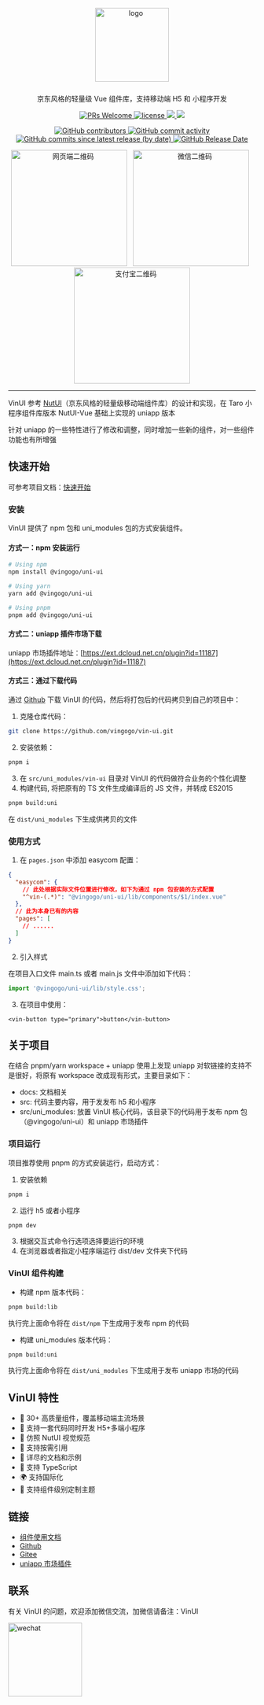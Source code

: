 <p align="center">
  <img alt="logo" src="https://cdn.vingogo.cn/logo.png" width="150" style="margin-bottom: 10px;">
</p>

<p align="center">京东风格的轻量级 Vue 组件库，支持移动端 H5 和 小程序开发</p>

<p align="center">
  <a href="https://github.com/vingogo/vin-ui">
    <img src="https://img.shields.io/badge/PRs-welcome-brightgreen.svg?style=flat-square" alt="PRs Welcome">
  </a>
  <a href="https://github.com/vingogo/vin-ui">
    <img src="https://img.shields.io/npm/l/@vingogo/uni-ui.svg" alt="license"/>
  </a>
  <a href="https://www.npmjs.com/package/@vingogo/uni-ui">
    <img src="https://img.shields.io/npm/v/@vingogo/uni-ui.svg?style=flat-square">
  </a>
  <a href="https://www.npmjs.com/package/@vingogo/uni-ui">
    <img src="https://img.shields.io/npm/dt/@vingogo/uni-ui.svg?style=flat-square">
  </a>
</p>

<p align="center">
  <a href="https://github.com/vingogo/vin-ui">
    <img src="https://img.shields.io/github/contributors/vingogo/vin-ui" alt="GitHub contributors">
  </a>
  <a href="https://github.com/vingogo/vin-ui">
    <img src="https://img.shields.io/github/commit-activity/w/vingogo/vin-ui" alt="GitHub commit activity">
  </a>
  <a href="https://github.com/vingogo/vin-ui">
    <img src="https://img.shields.io/github/commits-since/vingogo/vin-ui/latest/dev" alt="GitHub commits since latest release (by date)">
  </a>
  <a href="https://github.com/vingogo/vin-ui">
    <img src="https://img.shields.io/github/release-date/vingogo/vin-ui" alt="GitHub Release Date">
  </a>
</p>

<p align="center">
   <img src="https://cdn.vingogo.cn/vinui-qrcode.png" width="236" alt="网页端二维码" title="网页端" />
  &nbsp;
  <img src="https://cdn.vingogo.cn/qrcode.jpg" width="236" alt="微信二维码" title="请用微信扫码">
  &nbsp;
   <img src="https://cdn.vingogo.cn/alipay-qrcode.jpg" width="236" alt="支付宝二维码" title="请用支付宝扫码">
</p>

---

VinUI 参考 [NutUI](https://github.com/jdf2e/nutui)（京东风格的轻量级移动端组件库）的设计和实现，在 Taro 小程序组件库版本 NutUI-Vue 基础上实现的 uniapp 版本

针对 uniapp 的一些特性进行了修改和调整，同时增加一些新的组件，对一些组件功能也有所增强

## 快速开始

可参考项目文档：[快速开始](https://vingogo.cn/docs/guide/quickstart.html)

### 安装

VinUI 提供了 npm 包和 uni_modules 包的方式安装组件。

#### 方式一：npm 安装运行

```bash
# Using npm
npm install @vingogo/uni-ui

# Using yarn
yarn add @vingogo/uni-ui

# Using pnpm
pnpm add @vingogo/uni-ui
```

#### 方式二：uniapp 插件市场下载

uniapp 市场插件地址：[https://ext.dcloud.net.cn/plugin?id=11187](https://ext.dcloud.net.cn/plugin?id=11187)

#### 方式三：通过下载代码

通过 [Github](https://github.com/vingogo/vin-ui) 下载 VinUI 的代码，然后将打包后的代码拷贝到自己的项目中：

1. 克隆仓库代码：

```bash
git clone https://github.com/vingogo/vin-ui.git
```

2. 安装依赖：

```bash
pnpm i
```

3. 在 `src/uni_modules/vin-ui` 目录对 VinUI 的代码做符合业务的个性化调整
4. 构建代码, 将把原有的 TS 文件生成编译后的 JS 文件，并转成 ES2015

```bash
pnpm build:uni
```

在 `dist/uni_modules` 下生成供拷贝的文件

### 使用方式

1. 在 `pages.json` 中添加 easycom 配置：

```json
{
  "easycom": {
    // 此处根据实际文件位置进行修改，如下为通过 npm 包安装的方式配置
    "^vin-(.*)": "@vingogo/uni-ui/lib/components/$1/index.vue"
  },
  // 此为本身已有的内容
  "pages": [
    // ......
  ]
}
```

2. 引入样式

在项目入口文件 main.ts 或者 main.js 文件中添加如下代码：

```js
import '@vingogo/uni-ui/lib/style.css';
```

3. 在项目中使用：

```vue
<vin-button type="primary">button</vin-button>
```

## 关于项目

在结合 pnpm/yarn workspace + uniapp 使用上发现 uniapp 对软链接的支持不是很好，将原有 workspace 改成现有形式，主要目录如下：

- docs: 文档相关
- src: 代码主要内容，用于发发布 h5 和小程序
- src/uni_modules: 放置 VinUI 核心代码，该目录下的代码用于发布 npm 包（@vingogo/uni-ui）和 uniapp 市场插件

### 项目运行

项目推荐使用 pnpm 的方式安装运行，启动方式：

1. 安装依赖

```bash
pnpm i
```

2. 运行 h5 或者小程序

```bash
pnpm dev
```

3. 根据交互式命令行选项选择要运行的环境
4. 在浏览器或者指定小程序端运行 dist/dev 文件夹下代码

### VinUI 组件构建

- 构建 npm 版本代码：

```bash
pnpm build:lib
```

执行完上面命令将在 `dist/npm` 下生成用于发布 npm 的代码

- 构建 uni_modules 版本代码：

```bash
pnpm build:uni
```

执行完上面命令将在 `dist/uni_modules` 下生成用于发布 uniapp 市场的代码

## VinUI 特性

- 🚀 30+ 高质量组件，覆盖移动端主流场景
- 💪 支持一套代码同时开发 H5+多端小程序
- 📖 仿照 NutUI 视觉规范
- 🍭 支持按需引用
- 📖 详尽的文档和示例
- 💪 支持 TypeScript
- 🌍 支持国际化
- 🍭 支持组件级别定制主题

## 链接

- [组件使用文档](https://vingogo.cn/docs/index.html)
- [Github](https://github.com/vingogo/vin-ui)
- [Gitee](https://gitee.com/vingogo/vin-ui)
- [uniapp 市场插件](https://ext.dcloud.net.cn/plugin?id=11187)

## 联系

有关 VinUI 的问题，欢迎添加微信交流，加微信请备注：VinUI

<img width="150" src="https://cdn.vingogo.cn/wechat.jpg" alt="wechat" title="wechat" />
